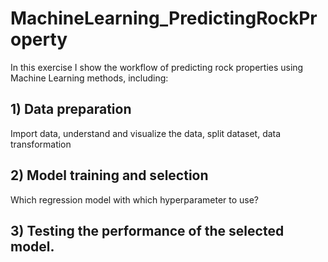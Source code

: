 # MachineLearning_PredictingRockProperty
In this exercise I show the workflow of predicting rock properties using Machine Learning methods, including:
## 1) Data preparation 
Import data, understand and visualize the data, split dataset, data transformation
## 2) Model training and selection
Which regression model with which hyperparameter to use?
## 3) Testing the performance of the selected model.
